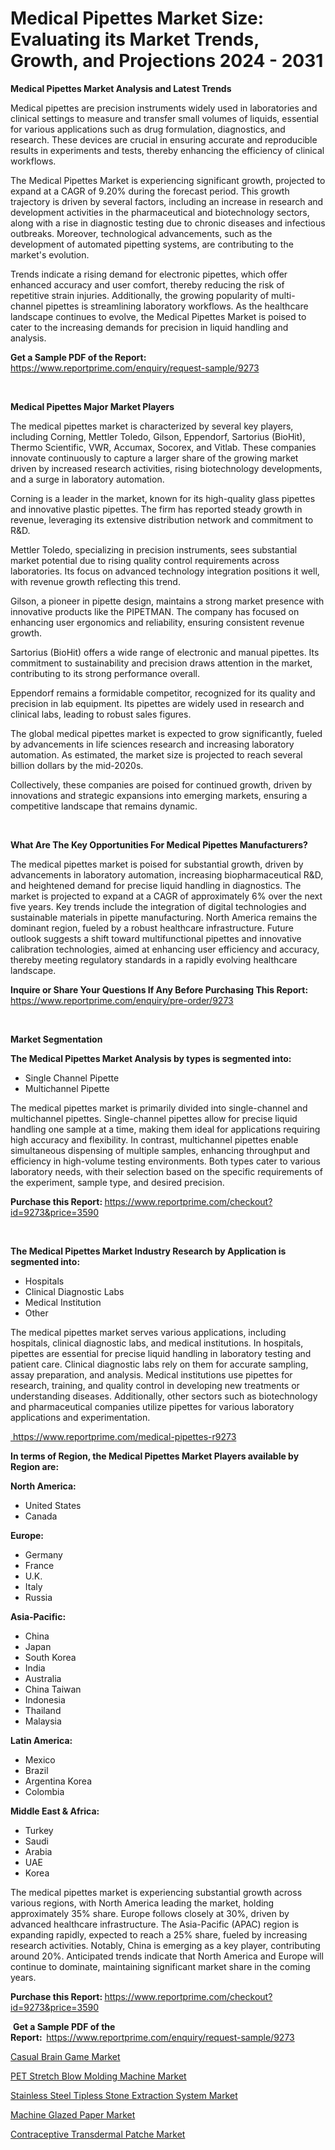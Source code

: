 <p><h1>Medical Pipettes Market Size: Evaluating its Market Trends, Growth, and Projections 2024 - 2031</h1></p><p><strong>Medical Pipettes Market Analysis and Latest Trends</strong></p>
<p><p>Medical pipettes are precision instruments widely used in laboratories and clinical settings to measure and transfer small volumes of liquids, essential for various applications such as drug formulation, diagnostics, and research. These devices are crucial in ensuring accurate and reproducible results in experiments and tests, thereby enhancing the efficiency of clinical workflows.</p><p>The Medical Pipettes Market is experiencing significant growth, projected to expand at a CAGR of 9.20% during the forecast period. This growth trajectory is driven by several factors, including an increase in research and development activities in the pharmaceutical and biotechnology sectors, along with a rise in diagnostic testing due to chronic diseases and infectious outbreaks. Moreover, technological advancements, such as the development of automated pipetting systems, are contributing to the market's evolution.</p><p>Trends indicate a rising demand for electronic pipettes, which offer enhanced accuracy and user comfort, thereby reducing the risk of repetitive strain injuries. Additionally, the growing popularity of multi-channel pipettes is streamlining laboratory workflows. As the healthcare landscape continues to evolve, the Medical Pipettes Market is poised to cater to the increasing demands for precision in liquid handling and analysis.</p></p>
<p><strong>Get a Sample PDF of the Report:&nbsp;</strong> <a href="https://www.reportprime.com/enquiry/request-sample/9273?utm_campaign=13&utm_medium=2&utm_source=Github&utm_content=ia&utm_term=28112024&utm_id=medical-pipettes">https://www.reportprime.com/enquiry/request-sample/9273</a></p>
<p>&nbsp;</p>
<p><strong>Medical Pipettes Major Market Players</strong></p>
<p><p>The medical pipettes market is characterized by several key players, including Corning, Mettler Toledo, Gilson, Eppendorf, Sartorius (BioHit), Thermo Scientific, VWR, Accumax, Socorex, and Vitlab. These companies innovate continuously to capture a larger share of the growing market driven by increased research activities, rising biotechnology developments, and a surge in laboratory automation.</p><p>Corning is a leader in the market, known for its high-quality glass pipettes and innovative plastic pipettes. The firm has reported steady growth in revenue, leveraging its extensive distribution network and commitment to R&D.</p><p>Mettler Toledo, specializing in precision instruments, sees substantial market potential due to rising quality control requirements across laboratories. Its focus on advanced technology integration positions it well, with revenue growth reflecting this trend.</p><p>Gilson, a pioneer in pipette design, maintains a strong market presence with innovative products like the PIPETMAN. The company has focused on enhancing user ergonomics and reliability, ensuring consistent revenue growth.</p><p>Sartorius (BioHit) offers a wide range of electronic and manual pipettes. Its commitment to sustainability and precision draws attention in the market, contributing to its strong performance overall.</p><p>Eppendorf remains a formidable competitor, recognized for its quality and precision in lab equipment. Its pipettes are widely used in research and clinical labs, leading to robust sales figures.</p><p>The global medical pipettes market is expected to grow significantly, fueled by advancements in life sciences research and increasing laboratory automation. As estimated, the market size is projected to reach several billion dollars by the mid-2020s.</p><p>Collectively, these companies are poised for continued growth, driven by innovations and strategic expansions into emerging markets, ensuring a competitive landscape that remains dynamic.</p></p>
<p>&nbsp;</p>
<p><strong>What Are The Key Opportunities For Medical Pipettes Manufacturers?</strong></p>
<p><p>The medical pipettes market is poised for substantial growth, driven by advancements in laboratory automation, increasing biopharmaceutical R&D, and heightened demand for precise liquid handling in diagnostics. The market is projected to expand at a CAGR of approximately 6% over the next five years. Key trends include the integration of digital technologies and sustainable materials in pipette manufacturing. North America remains the dominant region, fueled by a robust healthcare infrastructure. Future outlook suggests a shift toward multifunctional pipettes and innovative calibration technologies, aimed at enhancing user efficiency and accuracy, thereby meeting regulatory standards in a rapidly evolving healthcare landscape.</p></p>
<p><strong>Inquire or Share Your Questions If Any Before Purchasing This Report:</strong> <a href="https://www.reportprime.com/enquiry/pre-order/9273?utm_campaign=13&utm_medium=2&utm_source=Github&utm_content=ia&utm_term=28112024&utm_id=medical-pipettes">https://www.reportprime.com/enquiry/pre-order/9273</a></p>
<p>&nbsp;</p>
<p><strong>Market Segmentation</strong></p>
<p><strong>The Medical Pipettes Market Analysis by types is segmented into:</strong></p>
<p><ul><li>Single Channel Pipette</li><li>Multichannel Pipette</li></ul></p>
<p><p>The medical pipettes market is primarily divided into single-channel and multichannel pipettes. Single-channel pipettes allow for precise liquid handling one sample at a time, making them ideal for applications requiring high accuracy and flexibility. In contrast, multichannel pipettes enable simultaneous dispensing of multiple samples, enhancing throughput and efficiency in high-volume testing environments. Both types cater to various laboratory needs, with their selection based on the specific requirements of the experiment, sample type, and desired precision.</p></p>
<p><strong>Purchase this Report:&nbsp;</strong><a href="https://www.reportprime.com/checkout?id=9273&price=3590&utm_campaign=13&utm_medium=2&utm_source=Github&utm_content=ia&utm_term=28112024&utm_id=medical-pipettes">https://www.reportprime.com/checkout?id=9273&price=3590</a></p>
<p>&nbsp;</p>
<p><strong>The Medical Pipettes Market Industry Research by Application is segmented into:</strong></p>
<p><ul><li>Hospitals</li><li>Clinical Diagnostic Labs</li><li>Medical Institution</li><li>Other</li></ul></p>
<p><p>The medical pipettes market serves various applications, including hospitals, clinical diagnostic labs, and medical institutions. In hospitals, pipettes are essential for precise liquid handling in laboratory testing and patient care. Clinical diagnostic labs rely on them for accurate sampling, assay preparation, and analysis. Medical institutions use pipettes for research, training, and quality control in developing new treatments or understanding diseases. Additionally, other sectors such as biotechnology and pharmaceutical companies utilize pipettes for various laboratory applications and experimentation.</p></p>
<p><a href="https://www.reportprime.com/medical-pipettes-r9273?utm_campaign=13&utm_medium=2&utm_source=Github&utm_content=ia&utm_term=28112024&utm_id=medical-pipettes">&nbsp;https://www.reportprime.com/medical-pipettes-r9273</a></p>
<p><strong>In terms of Region, the Medical Pipettes Market Players available by Region are:</strong></p>
<p>
    <p> <strong> North America: </strong>
        <ul>
            <li>United States</li>
            <li>Canada</li>
        </ul>
        </p> 
    <p> <strong> Europe: </strong>
        <ul>
            <li>Germany</li>
            <li>France</li>
            <li>U.K.</li>
            <li>Italy</li>
            <li>Russia</li>
        </ul>
        </p> 
    <p> <strong> Asia-Pacific: </strong>
        <ul>
            <li>China</li>
            <li>Japan</li>
            <li>South Korea</li>
            <li>India</li>
            <li>Australia</li>
            <li>China Taiwan</li>
            <li>Indonesia</li>
            <li>Thailand</li>
            <li>Malaysia</li>
        </ul>
        </p> 
    <p> <strong> Latin America: </strong>
        <ul>
            <li>Mexico</li>
            <li>Brazil</li>
            <li>Argentina Korea</li>
            <li>Colombia</li>
        </ul>
        </p> 
    <p> <strong> Middle East & Africa: </strong>
        <ul>
            <li>Turkey</li>
            <li>Saudi</li>
            <li>Arabia</li>
            <li>UAE</li>
            <li>Korea</li>
        </ul>
    </p>
    </p>
<p><p>The medical pipettes market is experiencing substantial growth across various regions, with North America leading the market, holding approximately 35% share. Europe follows closely at 30%, driven by advanced healthcare infrastructure. The Asia-Pacific (APAC) region is expanding rapidly, expected to reach a 25% share, fueled by increasing research activities. Notably, China is emerging as a key player, contributing around 20%. Anticipated trends indicate that North America and Europe will continue to dominate, maintaining significant market share in the coming years.</p></p>
<p><strong>Purchase this Report: </strong><a href="https://www.reportprime.com/checkout?id=9273&price=3590&utm_campaign=13&utm_medium=2&utm_source=Github&utm_content=ia&utm_term=28112024&utm_id=medical-pipettes">https://www.reportprime.com/checkout?id=9273&price=3590</a></p>
<p>&nbsp;<strong>Get a Sample PDF of the Report:&nbsp;&nbsp;</strong><a href="https://www.reportprime.com/enquiry/request-sample/9273?utm_campaign=13&utm_medium=2&utm_source=Github&utm_content=ia&utm_term=28112024&utm_id=medical-pipettes">https://www.reportprime.com/enquiry/request-sample/9273</a></p>
<p><strong></strong></p>
<p><p><a href="https://issuu.com/reportprime-2/docs/casual-brain-game-market-size-2030._6b826a1ded1614?utm_campaign=13&utm_medium=2&utm_source=Github&utm_content=ia&utm_term=28112024&utm_id=medical-pipettes">Casual Brain Game Market</a></p><p><a href="https://www.linkedin.com/pulse/pet-stretch-blow-molding-machine-market-analysis-future-growth-fsd7c?utm_campaign=13&utm_medium=2&utm_source=Github&utm_content=ia&utm_term=28112024&utm_id=medical-pipettes">PET Stretch Blow Molding Machine Market</a></p><p><a href="https://github.com/ChiragRP21/Market-Research-Report-List-6/blob/main/stainless-steel-tipless-stone-extraction-system-market.md?utm_campaign=13&utm_medium=2&utm_source=Github&utm_content=ia&utm_term=28112024&utm_id=medical-pipettes">Stainless Steel Tipless Stone Extraction System Market</a></p><p><a href="https://www.linkedin.com/pulse/global-perspectives-machine-glazed-paper-market-trends-forecast-hcpge?utm_campaign=13&utm_medium=2&utm_source=Github&utm_content=ia&utm_term=28112024&utm_id=medical-pipettes">Machine Glazed Paper Market</a></p><p><a href="https://issuu.com/reportprime-2/docs/contraceptive-transdermal-patche-ma_e8d6a0bc4b284a?utm_campaign=13&utm_medium=2&utm_source=Github&utm_content=ia&utm_term=28112024&utm_id=medical-pipettes">Contraceptive Transdermal Patche Market</a></p></p>